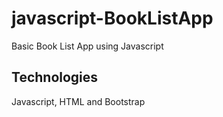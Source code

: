 # javascript-BookListApp

Basic Book List App using Javascript

## Technologies

Javascript, HTML and Bootstrap
